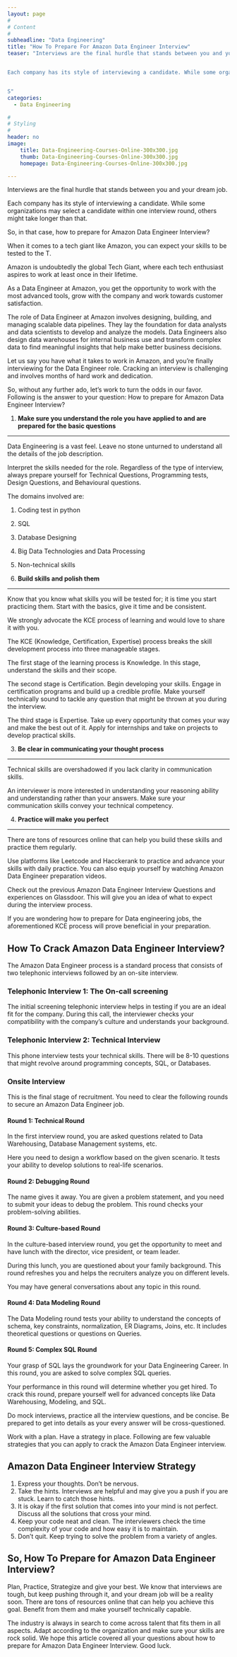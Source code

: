 ```yaml
---
layout: page
#
# Content
#
subheadline: "Data Engineering"
title: "How To Prepare For Amazon Data Engineer Interview"
teaser: "Interviews are the final hurdle that stands between you and your dream job.


Each company has its style of interviewing a candidate. While some organizations may select a candidate within one interview round, others might take longer than that.


S"
categories:
  - Data Engineering

#
# Styling
#
header: no
image:
    title: Data-Engineering-Courses-Online-300x300.jpg
    thumb: Data-Engineering-Courses-Online-300x300.jpg
    homepage: Data-Engineering-Courses-Online-300x300.jpg

---
```


Interviews are the final hurdle that stands between you and your dream job.


Each company has its style of interviewing a candidate. While some organizations may select a candidate within one interview round, others might take longer than that.


So, in that case, how to prepare for Amazon Data Engineer Interview?


When it comes to a tech giant like Amazon, you can expect your skills to be tested to the T. 


Amazon is undoubtedly the global Tech Giant, where each tech enthusiast aspires to work at least once in their lifetime.


As a Data Engineer at Amazon, you get the opportunity to work with the most advanced tools, grow with the company and work towards customer satisfaction.


The role of Data Engineer at Amazon involves designing, building, and managing scalable data pipelines. They lay the foundation for data analysts and data scientists to develop and analyze the models. Data Engineers also design data warehouses for internal business use and transform complex data to find meaningful insights that help make better business decisions.


Let us say you have what it takes to work in Amazon, and you’re finally interviewing for the Data Engineer role. Cracking an interview is challenging and involves months of hard work and dedication.


So, without any further ado, let’s work to turn the odds in our favor. Following is the answer to your question: How to prepare for Amazon Data Engineer Interview?


1. **Make sure you understand the role you have applied to and are prepared for the basic questions**
-----------------------------------------------------------------------------------------------------


Data Engineering is a vast feel. Leave no stone unturned to understand all the details of the job description.


Interpret the skills needed for the role. Regardless of the type of interview, always prepare yourself for Technical Questions, Programming tests, Design Questions, and Behavioural questions. 


The domains involved are: 


1. Coding test in python
2. SQL
3. Database Designing
4. Big Data Technologies and Data Processing
5. Non-technical skills


2. **Build skills and polish them**
-----------------------------------


Know that you know what skills you will be tested for; it is time you start practicing them. Start with the basics, give it time and be consistent.


We strongly advocate the KCE process of learning and would love to share it with you. 


The KCE (Knowledge, Certification, Expertise) process breaks the skill development process into three manageable stages.


The first stage of the learning process is Knowledge. In this stage, understand the skills and their scope. 


The second stage is Certification. Begin developing your skills. Engage in certification programs and build up a credible profile. Make yourself technically sound to tackle any question that might be thrown at you during the interview.


The third stage is Expertise. Take up every opportunity that comes your way and make the best out of it. Apply for internships and take on projects to develop practical skills. 


3. **Be clear in communicating your thought process**
-----------------------------------------------------


Technical skills are overshadowed if you lack clarity in communication skills.


An interviewer is more interested in understanding your reasoning ability and understanding rather than your answers. Make sure your communication skills convey your technical competency. 


4. **Practice will make you perfect**
-------------------------------------


There are tons of resources online that can help you build these skills and practice them regularly. 


Use platforms like Leetcode and Hacckerank to practice and advance your skills with daily practice. You can also equip yourself by watching Amazon Data Engineer preparation videos. 


Check out the previous Amazon Data Engineer Interview Questions and experiences on Glassdoor. This will give you an idea of what to expect during the interview process.


If you are wondering how to prepare for Data engineering jobs, the aforementioned KCE process will prove beneficial in your preparation.


**How To Crack Amazon Data Engineer Interview?**
------------------------------------------------


The Amazon Data Engineer process is a standard process that consists of two telephonic interviews followed by an on-site interview.


### **Telephonic Interview 1: The On-call screening**


The initial screening telephonic interview helps in testing if you are an ideal fit for the company. During this call, the interviewer checks your compatibility with the company’s culture and understands your background.


### **Telephonic Interview 2: Technical Interview**


This phone interview tests your technical skills. There will be 8-10 questions that might revolve around programming concepts, SQL, or Databases.


### **Onsite Interview**


This is the final stage of recruitment. You need to clear the following rounds to secure an Amazon Data Engineer job. 


#### **Round 1: Technical Round**


In the first interview round, you are asked questions related to Data Warehousing, Database Management systems, etc.


Here you need to design a workflow based on the given scenario. It tests your ability to develop solutions to real-life scenarios.


#### **Round 2: Debugging Round**


The name gives it away. You are given a problem statement, and you need to submit your ideas to debug the problem. This round checks your problem-solving abilities.


#### **Round 3: Culture-based Round**


In the culture-based interview round, you get the opportunity to meet and have lunch with the director, vice president, or team leader.


During this lunch, you are questioned about your family background. This round refreshes you and helps the recruiters analyze you on different levels.


You may have general conversations about any topic in this round.


#### **Round 4: Data Modeling Round**


The Data Modeling round tests your ability to understand the concepts of schema, key constraints, normalization, ER Diagrams, Joins, etc. It includes theoretical questions or questions on Queries.


#### **Round 5: Complex SQL Round**


Your grasp of SQL lays the groundwork for your Data Engineering Career. In this round, you are asked to solve complex SQL queries.


Your performance in this round will determine whether you get hired. To crack this round, prepare yourself well for advanced concepts like Data Warehousing, Modeling, and SQL.


Do mock interviews, practice all the interview questions, and be concise. Be prepared to get into details as your every answer will be cross-questioned.


Work with a plan. Have a strategy in place. Following are few valuable strategies that you can apply to crack the Amazon Data Engineer interview.


**Amazon Data Engineer Interview Strategy**
-------------------------------------------


1. Express your thoughts. Don’t be nervous.
2. Take the hints. Interviews are helpful and may give you a push if you are stuck. Learn to catch those hints.
3. It is okay if the first solution that comes into your mind is not perfect. Discuss all the solutions that cross your mind.
4. Keep your code neat and clean. The interviewers check the time complexity of your code and how easy it is to maintain.
5. Don’t quit. Keep trying to solve the problem from a variety of angles.


So, How To Prepare for Amazon Data Engineer Interview?
------------------------------------------------------


Plan, Practice, Strategize and give your best. We know that interviews are tough, but keep pushing through it, and your dream job will be a reality soon. There are tons of resources online that can help you achieve this goal. Benefit from them and make yourself technically capable.


The industry is always in search to come across talent that fits them in all aspects. Adapt according to the organization and make sure your skills are rock solid. We hope this article covered all your questions about how to prepare for Amazon Data Engineer Interview. Good luck.


